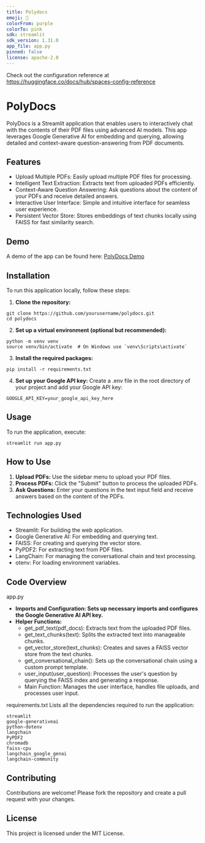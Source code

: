 ```yaml
---
title: Polydocs
emoji: 🏃
colorFrom: purple
colorTo: pink
sdk: streamlit
sdk_version: 1.31.0
app_file: app.py
pinned: false
license: apache-2.0
---
```


Check out the configuration reference at https://huggingface.co/docs/hub/spaces-config-reference


# PolyDocs
PolyDocs is a Streamlit application that enables users to interactively chat with the contents of their PDF files using advanced AI models. This app leverages Google Generative AI for embedding and querying, allowing detailed and context-aware question-answering from PDF documents.

## Features
- Upload Multiple PDFs: Easily upload multiple PDF files for processing.
- Intelligent Text Extraction: Extracts text from uploaded PDFs efficiently.
- Context-Aware Question Answering: Ask questions about the content of your PDFs and receive detailed answers.
- Interactive User Interface: Simple and intuitive interface for seamless user experience.
- Persistent Vector Store: Stores embeddings of text chunks locally using FAISS for fast similarity search.
## Demo
A demo of the app can be found here: [PolyDocs Demo](https://huggingface.co/spaces/shubhendu-ghosh/polydocs)

## Installation
To run this application locally, follow these steps:

1. **Clone the repository:**

````
git clone https://github.com/yourusername/polydocs.git
cd polydocs
````
2. **Set up a virtual environment (optional but recommended):**

```
python -m venv venv
source venv/bin/activate  # On Windows use `venv\Scripts\activate`
````

3. **Install the required packages:**

```
pip install -r requirements.txt
```

4. **Set up your Google API key:**
Create a .env file in the root directory of your project and add your Google API key:

```
GOOGLE_API_KEY=your_google_api_key_here
```

## Usage
To run the application, execute:

```
streamlit run app.py
```

## How to Use
1. **Upload PDFs:** Use the sidebar menu to upload your PDF files.
2. **Process PDFs:** Click the "Submit" button to process the uploaded PDFs.
3. **Ask Questions:** Enter your questions in the text input field and receive answers based on the content of the PDFs.
   
## Technologies Used
- Streamlit: For building the web application.
- Google Generative AI: For embedding and querying text.
- FAISS: For creating and querying the vector store.
- PyPDF2: For extracting text from PDF files.
- LangChain: For managing the conversational chain and text processing.
- otenv: For loading environment variables.
  
## Code Overview
app.py
- **Imports and Configuration: Sets up necessary imports and configures the Google Generative AI API key.**
- **Helper Functions:**
  - get_pdf_text(pdf_docs): Extracts text from the uploaded PDF files.
  - get_text_chunks(text): Splits the extracted text into manageable chunks.
  - get_vector_store(text_chunks): Creates and saves a FAISS vector store from the text chunks.
  - get_conversational_chain(): Sets up the conversational chain using a custom prompt template.
  - user_input(user_question): Processes the user's question by querying the FAISS index and generating a response.
  - Main Function: Manages the user interface, handles file uploads, and processes user input.

requirements.txt
Lists all the dependencies required to run the application:

```
streamlit
google-generativeai
python-dotenv
langchain
PyPDF2
chromadb
faiss-cpu
langchain_google_genai
langchain-community
```

## Contributing
Contributions are welcome! Please fork the repository and create a pull request with your changes.

## License
This project is licensed under the MIT License.
